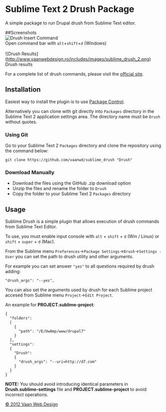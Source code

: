 # Sublime Text 2 Drush Package

A simple package to run Drupal drush from Sublime Text editor.

##Screenshots
<br/>
![Drush Insert Command](http://www.vaanwebdesign.ro/includes/images/sublime_drush_1.png)
<br/>
Open command bar with `alt`+`shift`+`d` (Windows)
<br/>
<br/>
![Drush Results]
(http://www.vaanwebdesign.ro/includes/images/sublime_drush_2.png)
<br/>
Drush results

For a complete list of drush commands, please visit the [official site](http://drush.ws/).

## Installation

Easiest way to install the plugin is to use [Package Control](http://wbond.net/sublime_packages/package_control).

Alternatively you can clone with git directly into `Packages` directory in the Sublime Text 2 application settings area. The directory name must be `Drush` without quotes.

### Using Git

Go to your Sublime Text 2 `Packages` directory and clone the repository using the command below:

    git clone https://github.com/vaanwd/sublime_drush "Drush"

### Download Manually

* Download the files using the GitHub .zip download option
* Unzip the files and rename the folder to `Drush`
* Copy the folder to your Sublime Text 2 `Packages` directory

## Usage

Sublime Drush is a simple plugin that allows execution of drush commands from Sublime Text Editor.

To use, you must enable input console with `alt` + `shift` + `d` (Win / Linux) or `shift` + `super` + `d` (Mac).

From the Sublime menu `Preferences`->`Package Settings`->`Drush`->`Settings - User` you can set the path to drush utility and other arguments.

For example you can set answer `"yes"` to all questions required by drush adding:

    "drush_args": "--yes",


You can also set the arguments used by drush for each Sublime project accesed from Sublime menu `Project`->`Edit Project`.

An example for **PROJECT.sublime-project**:

    {
      "folders":
      [
        {
          "path": "/E/UwAmp/www/drupal7"
        }
      ],
      "settings":
      {
        "Drush":
        {
          "drush_args": "--uri=http://d7.com"
        }
      }
    }

**NOTE:** You should avoid introducing identical parameters in **Drush.sublime-settings** file and **PROJECT.sublime-project**
to avoid incorrect operations.

[&copy; 2012 Vaan Web Design](http://www.vaanwebdesign.ro)
